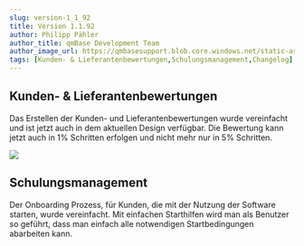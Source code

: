 ```yaml
---
slug: version-1_1_92
title: Version 1.1.92
author: Philipp Pähler
author_title: qmBase Development Team
author_image_url: https://qmbasesupport.blob.core.windows.net/static-assets/img/persons/paehler_round.png
tags: [Kunden- & Lieferantenbewertungen,Schulungsmanagement,Changelog]
---
```

## Kunden- & Lieferantenbewertungen

Das Erstellen der Kunden- und Lieferantenbewertungen wurde vereinfacht und ist jetzt auch in dem aktuellen Design verfügbar. Die Bewertung kann jetzt auch in 1% Schritten erfolgen und nicht mehr nur in 5% Schritten.

![](https://caqadmin.blob.core.windows.net/releasenotes/77-images/mceclip0.png)

## Schulungsmanagement

Der Onboarding Prozess, für Kunden, die mit der Nutzung der Software starten, wurde vereinfacht. Mit einfachen Starthilfen wird man als Benutzer so geführt, dass man einfach alle notwendigen Startbedingungen abarbeiten kann.